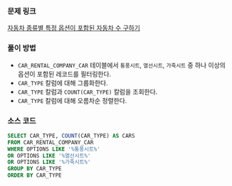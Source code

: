 ### 문제 링크
[자동차 종류별 특정 옵션이 포함된 자동차 수 구하기](https://school.programmers.co.kr/learn/courses/30/lessons/151137)

### 풀이 방법
- `CAR_RENTAL_COMPANY_CAR` 테이블에서 `통풍시트`, `열선시트`, `가죽시트` 중 하나 이상의 옵션이 포함된 레코드를 필터링한다.
- `CAR_TYPE` 칼럼에 대해 그룹화한다.
- `CAR_TYPE` 칼럼과 `COUNT(CAR_TYPE)` 칼럼을 조회한다.
- `CAR_TYPE` 칼럼에 대해 오름차순 정렬한다.

### 소스 코드
```sql
SELECT CAR_TYPE, COUNT(CAR_TYPE) AS CARS
FROM CAR_RENTAL_COMPANY_CAR 
WHERE OPTIONS LIKE '%통풍시트%'
OR OPTIONS LIKE '%열선시트%'
OR OPTIONS LIKE '%가죽시트%'
GROUP BY CAR_TYPE
ORDER BY CAR_TYPE
```